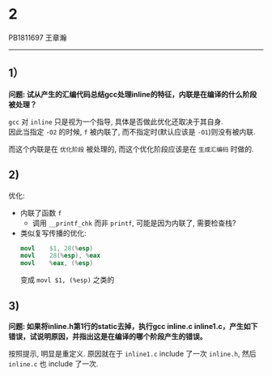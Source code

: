 # 2
PB1811697 王章瀚

---

## 1）
**问题: 试从产生的汇编代码总结gcc处理inline的特征，内联是在编译的什么阶段被处理？**

`gcc` 对 `inline` 只是视为一个指导, 具体是否做此优化还取决于其自身.  
因此当指定 `-O2` 的时候, `f` 被内联了, 而不指定时(默认应该是 `-O1`)则没有被内联.

而这个内联是在 `优化阶段` 被处理的, 而这个优化阶段应该是在 `生成汇编码` 时做的.

## 2)

优化:
- 内联了函数 `f`
    - 调用 `__printf_chk` 而非 `printf`, 可能是因为内联了, 需要检查栈?
- 类似复写传播的优化: 
    ```s
    movl    $1, 28(%esp)
    movl    28(%esp), %eax
    movl    %eax, (%esp)
    ```
    变成 `movl $1, (%esp)` 之类的

## 3)

**问题: 如果将inline.h第1行的static去掉，执行gcc inline.c inline1.c，产生如下错误，试说明原因，并指出这是在编译的哪个阶段产生的错误。**

按照提示, 明显是重定义. 原因就在于 `inline1.c` include 了一次 `inline.h`, 然后 `inline.c` 也 include 了一次.




